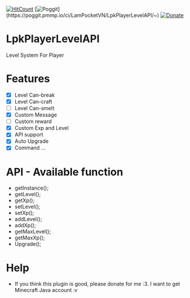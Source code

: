 [![HitCount](http://hits.dwyl.io/LamPocketVN/LpkPlayerLevelAPI.svg)](http://hits.dwyl.io/LamPocketVN/LpkPlayerLevelAPI)
[![Poggit](https://poggit.pmmp.io/ci.shield/LamPocketVN/LpkPlayerLevelAPI/~)](https://poggit.pmmp.io/ci/LamPocketVN/LpkPlayerLevelAPI/~)
[![Donate](https://img.shields.io/badge/donate-PayPal-yellow.svg?style=flat-square)](https://www.paypal.me/LamPkVN)
# LpkPlayerLevelAPI
Level System For Player
# Features
- [X] Level Can-break
- [X] Level Can-craft
- [ ] Level Can-smelt
- [X] Custom Message
- [ ] Custom reward
- [X] Custom Exp and Level
- [X] API support
- [X] Auto Upgrade
- [X] Command ...
# API - Available function
* getInstance();
* getLevel();
* getXp();
* setLevel();
* setXp();
* addLevel();
* addXp();
* getMaxLevel();
* getMaxXp();
* Upgrade();
# Help
* If you think this plugin is good, please donate for me :3. I want to get Minecraft Java account :v
